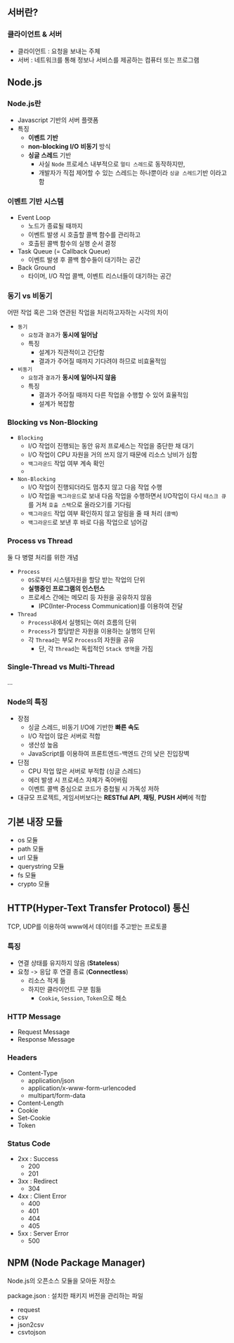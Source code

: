 ## 서버란?

### 클라이언트 & 서버

- 클라이언트 : 요청을 보내는 주체
- 서버 : 네트워크를 통해 정보나 서비스를 제공하는 컴퓨터 또는 프로그램

## Node.js

### Node.js란

- Javascript 기반의 서버 플랫폼
- 특징
  - **이벤트 기반**
  - **non-blocking I/O** **비동기** 방식
  - **싱글 스레드** 기반
    - 사실 `Node` 프로세스 내부적으로 `멀티 스레드`로 동작하지만,
    - 개발자가 직접 제어할 수 있는 스레드는 하나뿐이라 `싱글 스레드`기반 이라고 함

### 이벤트 기반 시스템

- Event Loop
  - 노드가 종료될 때까지
  - 이벤트 발생 시 호출할 콜백 함수를 관리하고
  - 호출된 콜백 함수의 실행 순서 결정
- Task Queue (= Callback Queue)
  - 이벤트 발생 후 콜백 함수들이 대기하는 공간
- Back Ground
  - 타이머, I/O 작업 콜백, 이벤트 리스너들이 대기하는 공간

### 동기 vs 비동기

어떤 작업 혹은 그와 연관된 작업을 처리하고자하는 시각의 차이

- `동기`
  - `요청`과 `결과`가 **동시에 일어남**
  - 특징
    - 설계가 직관적이고 간단함
    - 결과가 주어질 때까지 기다려야 하므로 비효율적임
- `비동기` 
  - `요청`과 `결과`가 **동시에 일어나지 않음**
  - 특징
    - 결과가 주어질 때까지 다른 작업을 수행할 수 있어 효율적임
    - 설계가 복잡함

### Blocking vs Non-Blocking

- `Blocking`
  - I/O 작업이 진행되는 동안 유저 프로세스는 작업을 중단한 채 대기
  - I/O 작업이 CPU 자원을 거의 쓰지 않기 때문에 리소스 낭비가 심함
  - `백그라운드` 작업 여부 계속 확인
  - 
- `Non-Blocking`
  - I/O 작업이 진행되더라도 멈추지 않고 다음 작업 수행
  - I/O 작업을 `백그라운드`로 보내 다음 작업을 수행하면서 I/O작업이 다시 `태스크 큐`를 거쳐 `호출 스택`으로 올라오기를 기다림
  - `백그라운드` 작업 여부 확인하지 않고 알림을 줄 때 처리 (`콜백`)
  - `백그라운드`로 보낸 후 바로 다음 작업으로 넘어감

### Process vs Thread

둘 다 병렬 처리를 위한 개념

- `Process`
  - `OS`로부터 시스템자원을 할당 받는 작업의 단위
  - **실행중인 프로그램의 인스턴스**
  - 프로세스 간에는 메모리 등 자원을 공유하지 않음
    - IPC(Inter-Process Communication)를 이용하여 전달
- `Thread`
  - `Process`내에서 실행되는 여러 흐름의 단위
  - `Process`가 할당받은 자원을 이용하는 실행의 단위
  - 각 `Thread`는 부모 `Process`의 자원을 공유
    - 단, 각 `Thread`는 독립적인 `Stack 영역`을 가짐

### Single-Thread vs Multi-Thread

...

### Node의 특징

- 장점
  - 싱글 스레드, 비동기 I/O에 기반한 **빠른 속도**
  - I/O 작업이 많은 서버로 적합
  - 생산성 높음
  - JavaScript를 이용하여 프론트엔드-백엔드 간의 낮은 진입장벽
- 단점
  - CPU 작업 많은 서버로 부적합 (싱글 스레드)
  - 에러 발생 시 프로세스 자체가 죽어버림
  - 이벤트 콜백 중심으로 코드가 중첩될 시 가독성 저하
- 대규모 프로젝트, 게임서버보다는 **RESTful API**, **채팅**, **PUSH 서버**에 적합

## 기본 내장 모듈

- os 모듈
- path 모듈
- url 모듈
- querystring 모듈
- fs 모듈
- crypto 모듈

## HTTP(Hyper-Text Transfer Protocol) 통신

TCP, UDP를 이용하여 www에서 데이터를 주고받는 프로토콜

### 특징

- 연결 상태를 유지하지 않음 (**Stateless**)
- 요청 -> 응답 후 연결 종료 (**Connectless**)
  - 리소스 적게 듦
  - 하지만 클라이언트 구분 힘듦
    - `Cookie`, `Session`, `Token`으로 해소

### HTTP Message

- Request Message
- Response Message

### Headers

- Content-Type
  - application/json
  - application/x-www-form-urlencoded
  - multipart/form-data
- Content-Length
- Cookie
- Set-Cookie
- Token

### Status Code

- 2xx : Success
  - 200
  - 201
- 3xx : Redirect
  - 304
- 4xx : Client Error
  - 400
  - 401
  - 404
  - 405
- 5xx : Server Error
  - 500

## NPM (Node Package Manager)

Node.js의 오픈소스 모듈을 모아둔 저장소

package.json : 설치한 패키지 버전을 관리하는 파일

- request
- csv
- json2csv
- csvtojson
